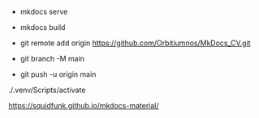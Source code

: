 - mkdocs serve
- mkdocs build

- git remote add origin https://github.com/Orbitiumnos/MkDocs_CV.git
- git branch -M main
- git push -u origin main

./.venv/Scripts/activate

https://squidfunk.github.io/mkdocs-material/